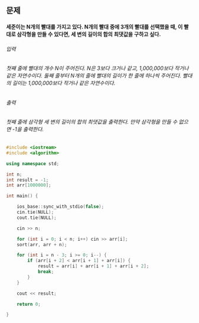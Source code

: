 ## 문제
#### 세준이는 N개의 빨대를 가지고 있다. N개의 빨대 중에 3개의 빨대를 선택했을 때, 이 빨대로 삼각형을 만들 수 있다면, 세 변의 길이의 합의 최댓값을 구하고 싶다.

###### 입력
###### 첫째 줄에 빨대의 개수 N이 주어진다. N은 3보다 크거나 같고, 1,000,000보다 작거나 같은 자연수이다. 둘째 줄부터 N개의 줄에 빨대의 길이가 한 줄에 하나씩 주어진다. 빨대의 길이는 1,000,000보다 작거나 같은 자연수이다.

###### 출력
###### 첫째 줄에 삼각형 세 변의 길이의 합의 최댓값을 출력한다. 만약 삼각형을 만들 수 없으면 -1을 출력한다.

```c++
#include <iostream>
#include <algorithm>

using namespace std;

int n;
int result = -1;
int arr[1000000];

int main() {

	ios_base::sync_with_stdio(false);
	cin.tie(NULL);
	cout.tie(NULL);

	cin >> n;

	for (int i = 0; i < n; i++) cin >> arr[i];
	sort(arr, arr + n);

	for (int i = n - 3; i >= 0; i--) {
		if (arr[i + 2] < arr[i + 1] + arr[i]) {
			result = arr[i] + arr[i + 1] + arr[i + 2];
			break;
		}
	}

	cout << result;

	return 0;

}
```
